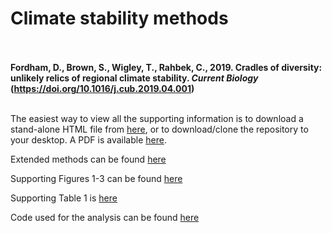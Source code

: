 # Climate stability methods

<br/><br/>
**Fordham, D., Brown, S., Wigley, T., Rahbek, C., 2019. Cradles of diversity: unlikely relics of regional climate stability. _Current Biology_ (https://doi.org/10.1016/j.cub.2019.04.001)**
<br/><br/>

The easiest way to view all the supporting information is to download a stand-alone HTML file from [here](Methods_Climate_Stability.zip), or to download/clone the repository to your desktop. A PDF is available [here](Fordham_CurrentBiol_methods_github.pdf).

Extended methods can be found [here](climate_stability_methods.md)

Supporting Figures 1-3 can be found [here](climate_stability_figures.md)

Supporting Table 1 is [here](climate_stability_tables.md)

Code used for the analysis can be found [here](climate_stability_code.md)
